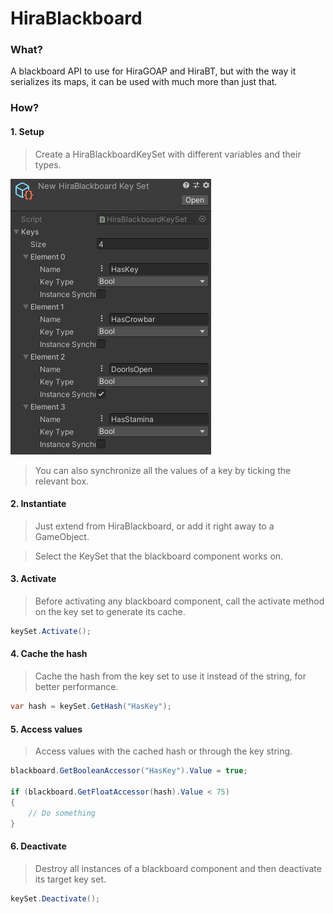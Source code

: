 ﻿# HiraBlackboard

### What?

A blackboard API to use for HiraGOAP and HiraBT, but with the way it serializes its maps, it can be used with much more than just that.

### How?

#### 1. Setup

> Create a HiraBlackboardKeySet with different variables and their types.

![IMAGE PLACEHOLDER - KeySet](.images/keyset.png)

> You can also synchronize all the values of a key by ticking the relevant box.

#### 2. Instantiate

> Just extend from HiraBlackboard, or add it right away to a GameObject.

> Select the KeySet that the blackboard component works on.

#### 3. Activate

> Before activating any blackboard component, call the activate method on the key set to generate its cache.

```c#
keySet.Activate();
```

#### 4. Cache the hash

> Cache the hash from the key set to use it instead of the string, for better performance.

```c#
var hash = keySet.GetHash("HasKey");
```

#### 5. Access values

> Access values with the cached hash or through the key string.

```c#
blackboard.GetBooleanAccessor("HasKey").Value = true;

if (blackboard.GetFloatAccessor(hash).Value < 75)
{
    // Do something
}
```

#### 6. Deactivate

> Destroy all instances of a blackboard component and then deactivate its target key set.

```c#
keySet.Deactivate();
```
